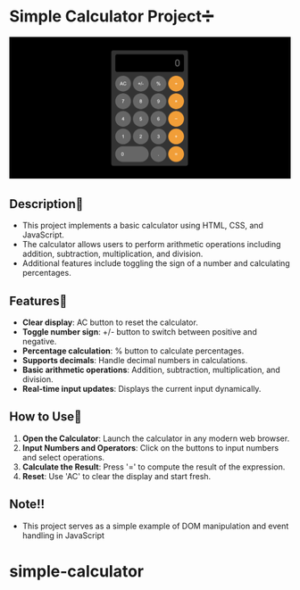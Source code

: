 <h1>Simple Calculator Project➗</h1>
 
![Description of Image](./src/images/calculator.png)
 
  <h2>Description💫</h2>
  
 * This project implements a basic calculator using HTML, CSS, and JavaScript. 
 * The calculator allows users to perform arithmetic operations including addition, subtraction, multiplication, and division.
 * Additional features include toggling the sign of a number and calculating percentages.
   
  <h2>Features🎨</h2>
  
  - **Clear display**: AC button to reset the calculator.
  - **Toggle number sign**: +/- button to switch between positive and negative.
  - **Percentage calculation**: % button to calculate percentages.
  - **Supports decimals**: Handle decimal numbers in calculations.
  - **Basic arithmetic operations**: Addition, subtraction, multiplication, and division.
  - **Real-time input updates**: Displays the current input dynamically.
   
   <h2>How to Use📌</h2>
   
  1. **Open the Calculator**: Launch the calculator in any modern web browser.
  2. **Input Numbers and Operators**: Click on the buttons to input numbers and select operations.
  3. **Calculate the Result**: Press '=' to compute the result of the expression.
  4. **Reset**: Use 'AC' to clear the display and start fresh.
   
   <h2> Note‼️</h2>
   
 * This project serves as a simple example of DOM manipulation and event handling in JavaScript
# simple-calculator
